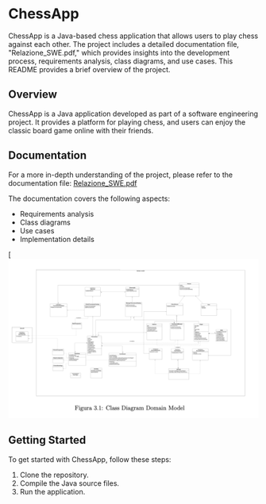 # ChessApp

ChessApp is a Java-based chess application that allows users to play chess against each other. The project includes a detailed documentation file, "Relazione_SWE.pdf," which provides insights into the development process, requirements analysis, class diagrams, and use cases. This README provides a brief overview of the project.

## Overview

ChessApp is a Java application developed as part of a software engineering project. It provides a platform for playing chess, and users can enjoy the classic board game online with their friends.

## Documentation

For a more in-depth understanding of the project, please refer to the documentation file:
[Relazione_SWE.pdf](https://github.com/francescobaio/SWE-ChessApp)

The documentation covers the following aspects:
- Requirements analysis
- Class diagrams
- Use cases
- Implementation details

[![Class Diagram](https://github.com/francescobaio/SWE-ChessApp/blob/master/class_diagram.png)

## Getting Started

To get started with ChessApp, follow these steps:
1. Clone the repository.
2. Compile the Java source files.
3. Run the application.








